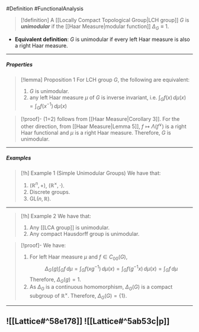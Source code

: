 #Definition #FunctionalAnalysis 

> [!definition]
> A [[Locally Compact Topological Group|LCH group]] $G$ is ***unimodular*** if the [[Haar Measure|modular function]] $\Delta_{G}\equiv 1$. 
- **Equivalent definition**: $G$ is unimodular if every left Haar measure is also a right Haar measure.
---
##### Properties
> [!lemma] Proposition 1
> For LCH group $G$, the following are equivalent:
> 1. $G$ is unimodular.
> 2. any left Haar measure $\mu$ of $G$ is inverse invariant, i.e. $\int_{G}^{} f(x) \, d\mu(x)=\int_{G}^{} f(x ^{-1}) \, d\mu(x)$

> [!proof]-
> (1=2) follows from [[Haar Measure|Corollary 3]]. For the other direction, from [[Haar Measure|Lemma 5]], $f\mapsto\Lambda(f^\vee)$ is a right Haar functional and $\mu$ is a right Haar measure. Therefore, $G$ is unimodular.
---
##### Examples
> [!h] Example 1 (Simple Unimodular Groups)
> We have that:
> 1. $(\mathbb{R}^n,+)$, $(\mathbb{R}^\times,\cdot)$.
> 3. Discrete groups.
> 4. $\text{GL}(n,\mathbb{R})$.
---
> [!h] Example 2 
> We have that:
> 1. Any [[LCA group]] is unimodular.
> 2. Any compact Hausdorff group is unimodular.

> [!proof]-
> We have:
> 1. For left Haar measure $\mu$ and $f\in C_{00}(G)$, $$\Delta_{G}(g)\int_{G}^{} f \, d\mu =\int_{G}^{} f(xg^{-1}) \, d\mu(x)=\int_{G}^{} f(g^{-1}x) \, d\mu(x)=\int_{G}^{}f  \, d\mu   $$Therefore, $\Delta_{G}(g)=1$. 
> 2. As $\Delta_{G}$ is a continuous homomorphism, $\Delta_{G}(G)$ is a compact subgroup of $\mathbb{R}^\times$. Therefore, $\Delta_{G}(G)=\{ 1 \}$. 
---
![[Lattice#^58e178]]
![[Lattice#^5ab53c|p]]
---
